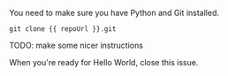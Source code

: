You need to make sure you have Python and Git installed.

`git clone {{ repoUrl }}.git`

TODO: make some nicer instructions

When you're ready for Hello World, close this issue.
